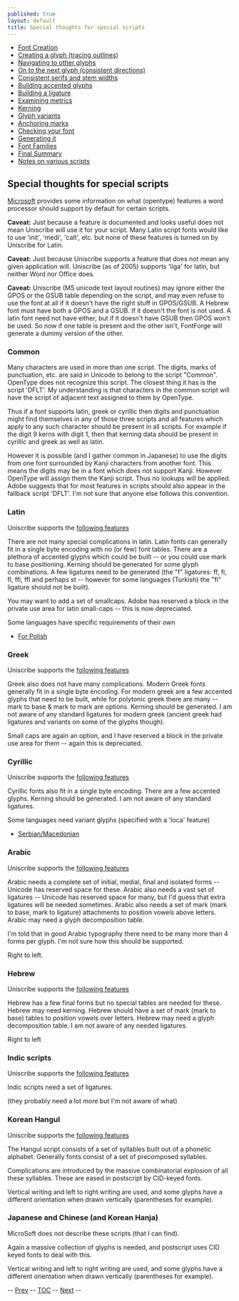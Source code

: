 ```yaml
---
published: true
layout: default
title: Special thoughts for special scripts
---
```



-   [Font Creation](editexample.html#FontCreate)
-   [Creating a glyph (tracing outlines)](editexample.html#CharCreate)
-   [Navigating to other glyphs](editexample2.html#Navigating)
-   [On to the next glyph (consistent
    directions)](editexample2.html#Creating-o)
-   [Consistent serifs and stem
    widths](editexample3.html#consistent-stems)
-   [Building accented glyphs](editexample4.html#accents)
-   [Building a ligature](editexample4.html#ligature)
-   [Examining metrics](editexample5.html#metrics)
-   [Kerning](editexample5.html#Kerning)
-   [Glyph variants](editexample6.html#Variants)
-   [Anchoring marks](editexample6.html#Marks)
-   [Checking your font](editexample7.html#checking)
-   [Generating it](editexample7.html#generating)
-   [Font Families](editexample7.html#Families)
-   [Final Summary](editexample7.html#summary)
-   [Notes on various scripts](scriptnotes.html#Special)

Special thoughts for special scripts
------------------------------------

[Microsoft](http://www.microsoft.com/typography/specs/default.htm)
provides some information on what (opentype) features a word processor
should support by default for certain scripts.

**Caveat:** Just because a feature is documented and looks useful does
not mean Uniscribe will use it for your script. Many Latin script fonts
would like to use 'init', 'medi', 'calt', etc. but none of these
features is turned on by Uniscribe for Latin.

**Caveat:** Just because Uniscribe supports a feature that does not mean
any given application will. Uniscribe (as of 2005) supports 'liga' for
latin, but neither Word nor Office does.

**Caveat:** Uniscribe (MS unicode text layout routines) may ignore
either the GPOS or the GSUB table depending on the script, and may even
refuse to use the font at all if it doesn't have the right stuff in
GPOS/GSUB. A Hebrew font must have both a GPOS and a GSUB. If it doesn't
the font is not used. A latin font need not have either, but if it
doesn't have GSUB then GPOS won't be used. So now if one table is
present and the other isn't, FontForge will generate a dummy version of
the other.

### Common

Many characters are used in more than one script. The digits, marks of
punctuation, etc. are said in Unicode to belong to the script "Common".
OpenType does not recognize this script. The closest thing it has is the
script 'DFLT'. My understanding is that characters in the common script
will have the script of adjacent text assigned to them by OpenType.

Thus if a font supports latin, greek or cyrillic then digits and
punctuation might find themselves in any of those three scripts and all
features which apply to any such character should be present in all
scripts. For example if the digit 9 kerns with digit 1, then that
kerning data should be present in cyrillic and greek as well as latin.

However it is possible (and I gather common in Japanese) to use the
digits from one font surrounded by Kanji characters from another font.
This means the digits may be in a font which does not support Kanji.
However OpenType will assign them the Kanji script. Thus no lookups will
be applied. Adobe suggests that for most features in scripts should also
appear in the fallback script 'DFLT'. I'm not sure that anyone else
follows this convention.

### Latin

Uniscribe supports the [following
features](http://www.microsoft.com/typography/OpenType%20Dev/standard/shaping.mspx)

There are not many special complications in latin. Latin fonts can
generally fit in a single byte encoding with no (or few) font tables.
There are a plethora of accented glyphs which could be built -- or you
could use mark to base positioning. Kerning should be generated for some
glyph combinations. A few ligatures need to be generated (the "f"
ligatures: ff, fi, fl, ffi, ffl and perhaps st -- however for some
languages (Turkish) the "fi" ligature should not be built).

You may want to add a set of smallcaps. Adobe has reserved a block in
the private use area for latin small-caps -- this is now depreciated.

Some languages have specific requirements of their own

-   [For
    Polish](http://studweb.euv-frankfurt-o.de/twardoch/f/en/typo/ogonek/kreska.html)

### Greek

Uniscribe supports the [following
features](http://www.microsoft.com/typography/OpenType%20Dev/standard/shaping.mspx)

Greek also does not have many complications. Modern Greek fonts
generally fit in a single byte encoding. For modern greek are a few
accented glyphs that need to be built, while for polytonic greek there
are many -- mark to base & mark to mark are options. Kerning should be
generated. I am not aware of any standard ligatures for modern greek
(ancient greek had ligatures and variants on some of the glyphs though).

Small caps are again an option, and I have reserved a block in the
private use area for them -- again this is depreciated.

### Cyrillic

Uniscribe supports the [following
features](http://www.microsoft.com/typography/OpenType%20Dev/standard/shaping.mspx)

Cyrillic fonts also fit in a single byte encoding. There are a few
accented glyphs. Kerning should be generated. I am not aware of any
standard ligatures.

Some languages need variant glyphs (specified with a 'loca' feature)

-   [Serbian/Macedonian](http://jankojs.tripod.com/SerbianCyr.htm)

### Arabic

Uniscribe supports the [following
features](http://www.microsoft.com/typography/OpenType%20Dev/arabic/shaping.mspx)

Arabic needs a complete set of initial, medial, final and isolated forms
-- Unicode has reserved space for these. Arabic also needs a vast set of
ligatures -- Unicode has reserved space for many, but I'd guess that
extra ligatures will be needed sometimes. Arabic also needs a set of
mark (mark to base, mark to ligature) attachments to position vowels
above letters. Arabic may need a glyph decomposition table.

I'm told that in good Arabic typography there need to be many more than
4 forms per glyph. I'm not sure how this should be supported.

Right to left.

### Hebrew

Uniscribe supports the [following
features](http://www.microsoft.com/typography/OpenType%20Dev/hebrew/shaping.mspx)

Hebrew has a few final forms but no special tables are needed for these.
Hebrew may need kerning. Hebrew should have a set of mark (mark to base)
tables to position vowels over letters. Hebrew may need a glyph
decomposition table. I am not aware of any needed ligatures.

Right to left

### Indic scripts

Uniscribe supports the [following
features](http://www.microsoft.com/typography/otfntdev/indicot/shaping.aspx)

Indic scripts need a set of ligatures.

(they probably need a lot more but I'm not aware of what)

### Korean Hangul

Uniscribe supports the [following
features](http://www.microsoft.com/typography/OpenType%20Dev/hangul/shaping.mspx)

The Hangul script consists of a set of syllables built out of a phonetic
alphabet. Generally fonts consist of a set of precomposed syllables.

Complications are introduced by the massive combinatorial explosion of
all these syllables. These are eased in postscript by CID-keyed fonts.

Vertical writing and left to right writing are used, and some glyphs
have a different orientation when drawn vertically (parentheses for
example).

### Japanese and Chinese (and Korean Hanja)

MicroSoft does not describe these scripts (that I can find).

Again a massive collection of glyphs is needed, and postscript uses CID
keyed fonts to deal with this.

Vertical writing and left to right writing are used, and some glyphs
have a different orientation when drawn vertically (parentheses for
example).

-- [Prev](editexample7.html) -- [TOC](overview.html) --
[Next](fontview.html) --
